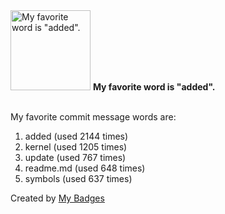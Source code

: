 <img src="https://my-badges.github.io/my-badges/favorite-word.png" alt="My favorite word is &quot;added&quot;." title="My favorite word is &quot;added&quot;." width="128">
<strong>My favorite word is &quot;added&quot;.</strong>
<br><br>

My favorite commit message words are:

1. added (used 2144 times)
2. kernel (used 1205 times)
3. update (used 767 times)
4. readme.md (used 648 times)
5. symbols (used 637 times)


Created by <a href="https://github.com/my-badges/my-badges">My Badges</a>